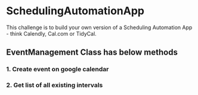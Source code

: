 # SchedulingAutomationApp
This challenge is to build your own version of a Scheduling Automation App - think Calendly, Cal.com or TidyCal.

## EventManagement Class has below methods
### 1. Create event on google calendar
### 2. Get list of all existing intervals 
